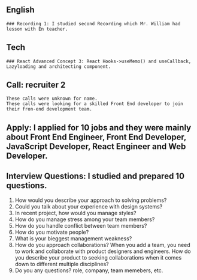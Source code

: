 ## English
	### Recording 1: I studied second Recording which Mr. William had lesson with En teacher.

## Tech
	### React Advanced Concept 3: React Hooks->useMemo() and useCallback, Lazyloading and architecting component.

## Call: recruiter 2

	These calls were unknown for name.
	These calls were looking for a skilled Front End developer to join their fron-end development team.

## Apply:  I applied for 10 jobs and they were mainly about Front End Engineer, Front End Developer, JavaScript Developer, React Engineer and Web Developer.

## Interview Questions: I studied and prepared 10 questions.
1. How would you describe your approach to solving problems? 
2. Could you talk about your experience with design systems?
3. In recent project, how would you manage styles?
4. How do you manage stress among your team members?
5. How do you handle conflict between team members?
6. How do you motivate people?
7. What is your bieggest management weakness?
8. How do you approach collaborations? When you add a team, you need to work and collaborate with product designers and engineers. How do you describe your product to seeking collaborations when it comes down to different multiple disciplines?
9. Do you any questions? role, company, team memebers, etc.